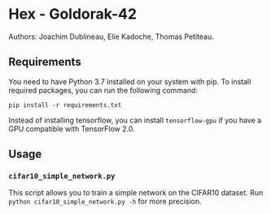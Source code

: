 # Hex - Goldorak-42
Authors: Joachim Dublineau, Elie Kadoche, Thomas Petiteau.

## Requirements
You need to have Python 3.7 installed on your system with pip. To install required packages, you can run the following command:

    pip install -r requirements.txt

Instead of installing tensorflow, you can install `tensorflow-gpu` if you have a GPU compatible with TensorFlow 2.0.

## Usage
### `cifar10_simple_network.py`
This script allows you to train a simple network on the CIFAR10 dataset. Run `python cifar10_simple_network.py -h` for more precision.
